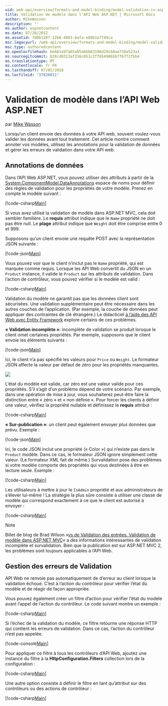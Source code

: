 ```yaml
---
uid: web-api/overview/formats-and-model-binding/model-validation-in-aspnet-web-api
title: Validation de modèle dans l’API Web ASP.NET | Microsoft Docs
author: MikeWasson
description: ''
ms.author: aspnetcontent
ms.date: 07/20/2012
ms.assetid: 7d061207-22b8-4883-bafa-e89b1e7749ca
msc.legacyurl: /web-api/overview/formats-and-model-binding/model-validation-in-aspnet-web-api
msc.type: authoredcontent
ms.openlocfilehash: be681a97a65a95a6bb83196d29c60ae750a523a1
ms.sourcegitcommit: b28cd0313af316c051c2ff8549865bff67f2fbb4
ms.translationtype: MT
ms.contentlocale: fr-FR
ms.lasthandoff: 07/05/2018
ms.locfileid: "37820011"
---
```

<a name="model-validation-in-aspnet-web-api"></a>Validation de modèle dans l’API Web ASP.NET
====================
par [Mike Wasson](https://github.com/MikeWasson)

Lorsqu’un client envoie des données à votre API web, souvent voulez-vous valider les données avant tout traitement. Cet article montre comment annoter vos modèles, utilisez les annotations pour la validation de données et gérer les erreurs de validation dans votre API web.

## <a name="data-annotations"></a>Annotations de données

Dans l’API Web ASP.NET, vous pouvez utiliser des attributs à partir de la [System.ComponentModel.DataAnnotations](/dotnet/api/system.componentmodel.dataannotations) espace de noms pour définir des règles de validation pour les propriétés de votre modèle. Prenez en compte le modèle suivant :

[!code-csharp[Main](model-validation-in-aspnet-web-api/samples/sample1.cs)]

Si vous avez utilisé la validation de modèle dans ASP.NET MVC, cela doit sembler familière. Le **requis** attribut indique que le `Name` propriété ne doit pas être null. Le **plage** attribut indique que `Weight` doit être comprise entre 0 et 999.

Supposons qu’un client envoie une requête POST avec la représentation JSON suivante :

[!code-json[Main](model-validation-in-aspnet-web-api/samples/sample2.json)]

Vous pouvez voir que le client n’inclut pas le `Name` propriété, qui est marquée comme requis. Lorsque les API Web convertit du JSON en un `Product` instance, il valide le `Product` sur les attributs de validation. Dans l’action de contrôleur, vous pouvez vérifier si le modèle est valid :

[!code-csharp[Main](model-validation-in-aspnet-web-api/samples/sample3.cs)]

Validation du modèle ne garantit pas que les données client sont sécurisées. Une validation supplémentaire peut être nécessaire dans les autres couches de l’application. (Par exemple, la couche de données peut appliquer des contraintes de clé étrangère.) Le didacticiel [à l’aide des API Web avec Entity Framework](../data/using-web-api-with-entity-framework/part-1.md) explore certains de ces problèmes.

**« Validation incomplète »**: incomplète de validation se produit lorsque le client omet certaines propriétés. Par exemple, supposons que le client envoie les éléments suivants :

[!code-json[Main](model-validation-in-aspnet-web-api/samples/sample4.json)]

Ici, le client n’a pas spécifié les valeurs pour `Price` ou `Weight`. Le formateur JSON affecte la valeur par défaut de zéro pour les propriétés manquantes.

![](model-validation-in-aspnet-web-api/_static/image1.png)

L’état du modèle est valide, car zéro est une valeur valide pour ces propriétés. S’il s’agit d’un problème dépend de votre scénario. Par exemple, dans une opération de mise à jour, vous souhaiterez peut-être faire la distinction entre « zéro » et « non définie ». Pour forcer les clients à définir une valeur, vérifiez la propriété nullable et définissez le **requis** attribut :

[!code-csharp[Main](model-validation-in-aspnet-web-api/samples/sample5.cs?highlight=1-2)]

**« Sur-publication »**: un client peut également envoyer *plus* données que prévu. Exemple :

[!code-json[Main](model-validation-in-aspnet-web-api/samples/sample6.json)]

Ici, le code JSON inclut une propriété (« Color ») qui n’existe pas dans le `Product` modèle. Dans ce cas, le formateur JSON ignore simplement cette valeur. (Le formateur XML fait de même.) Survalidation pose des problèmes si votre modèle comporte des propriétés qui vous destinées à être en lecture seule. Exemple :

[!code-csharp[Main](model-validation-in-aspnet-web-api/samples/sample7.cs)]

Les utilisateurs à mettre à jour le `IsAdmin` propriété et aux administrateurs de s’élever lui-même ! La stratégie la plus sûre consiste à utiliser une classe de modèle qui correspond exactement à ce que le client est autorisé à envoyer :

[!code-csharp[Main](model-validation-in-aspnet-web-api/samples/sample8.cs)]

> [!NOTE]
> Billet de blog de Brad Wilson »[vs de Validation des entrées. Validation de modèle dans ASP.NET MVC](http://bradwilson.typepad.com/blog/2010/01/input-validation-vs-model-validation-in-aspnet-mvc.html)« a des informations intéressantes de validation incomplète et survalidation. Bien que la publication est sur ASP.NET MVC 2, les problèmes sont toujours applicables à l’API Web.


## <a name="handling-validation-errors"></a>Gestion des erreurs de Validation

API Web ne renvoie pas automatiquement de d’erreur au client lorsque la validation échoue. C’est à l’action du contrôleur pour vérifier l’état du modèle et de réagir de façon appropriée.

Vous pouvez également créer un filtre d’action pour vérifier l’état du modèle avant l’appel de l’action du contrôleur. Le code suivant montre un exemple :

[!code-csharp[Main](model-validation-in-aspnet-web-api/samples/sample9.cs)]

Si l’échec de la validation du modèle, ce filtre retourne une réponse HTTP qui contient les erreurs de validation. Dans ce cas, l’action du contrôleur n’est pas appelée.

[!code-console[Main](model-validation-in-aspnet-web-api/samples/sample10.cmd)]

Pour appliquer ce filtre à tous les contrôleurs d’API Web, ajoutez une instance du filtre à la **HttpConfiguration.Filters** collection lors de la configuration :

[!code-csharp[Main](model-validation-in-aspnet-web-api/samples/sample11.cs)]

Une autre option consiste à définir le filtre en tant qu’attribut sur des contrôleurs ou des actions de contrôleur :

[!code-csharp[Main](model-validation-in-aspnet-web-api/samples/sample12.cs)]
